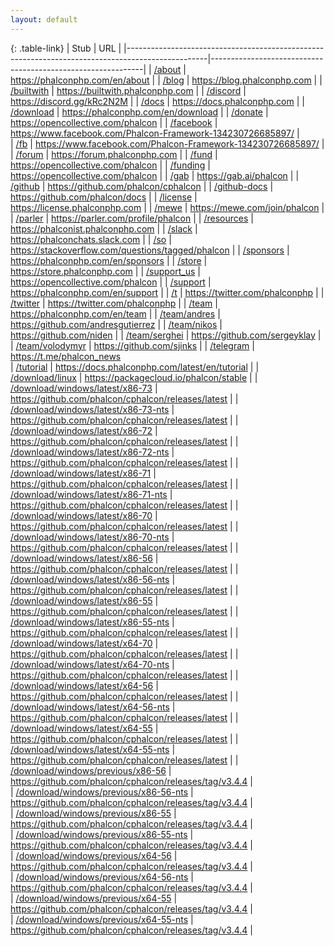 ```yaml
---
layout: default
---
```

{: .table-link}
| Stub                                                                                             | URL                                                         |
|--------------------------------------------------------------------------------------------------|-------------------------------------------------------------|
| [/about](https://phalconphp.com/en/about)                                                        | https://phalconphp.com/en/about                             |
| [/blog](https://blog.phalconphp.com)                                                             | https://blog.phalconphp.com                                 |
| [/builtwith](https://builtwith.phalconphp.com)                                                   | https://builtwith.phalconphp.com                            |
| [/discord](https://discord.gg/kRc2N2M)                                                           | https://discord.gg/kRc2N2M                                  |
| [/docs](https://docs.phalconphp.com)                                                             | https://docs.phalconphp.com                                 |
| [/download](https://phalconphp.com/en/download)                                                  | https://phalconphp.com/en/download                          |
| [/donate](https://opencollective.com/phalcon)                                                    | https://opencollective.com/phalcon                          |
| [/facebook](https://www.facebook.com/Phalcon-Framework-134230726685897/)                         | https://www.facebook.com/Phalcon-Framework-134230726685897/ |   
| [/fb](https://www.facebook.com/Phalcon-Framework-134230726685897/)                               | https://www.facebook.com/Phalcon-Framework-134230726685897/ |   
| [/forum](https://forum.phalconphp.com)                                                           | https://forum.phalconphp.com                                |
| [/fund](https://opencollective.com/phalcon)                                                      | https://opencollective.com/phalcon                          |
| [/funding](https://opencollective.com/phalcon)                                                   | https://opencollective.com/phalcon                          |
| [/gab](https://gab.ai/phalcon)                                                                   | https://gab.ai/phalcon                                      |
| [/github](https://github.com/phalcon/cphalcon)                                                   | https://github.com/phalcon/cphalcon                         |
| [/github-docs](https://github.com/phalcon/docs)                                                  | https://github.com/phalcon/docs                             |
| [/license](https://license.phalconphp.com)                                                       | https://license.phalconphp.com                              |
| [/mewe](https://mewe.com/join/phalcon)                                                           | https://mewe.com/join/phalcon                               |
| [/parler](https://parler.com/profile/phalcon)                                                    | https://parler.com/profile/phalcon                          |
| [/resources](https://phalconist.phalconphp.com)                                                  | https://phalconist.phalconphp.com                           |
| [/slack](https://phalconchats.slack.com)                                                         | https://phalconchats.slack.com                              |
| [/so](https://stackoverflow.com/questions/tagged/phalcon)                                        | https://stackoverflow.com/questions/tagged/phalcon          |
| [/sponsors](https://phalconphp.com/en/sponsors)                                                  | https://phalconphp.com/en/sponsors                          |
| [/store](https://store.phalconphp.com)                                                           | https://store.phalconphp.com                                |
| [/support_us](https://opencollective.com/phalcon)                                                | https://opencollective.com/phalcon                          |
| [/support](https://phalconphp.com/en/support)                                                    | https://phalconphp.com/en/support                           |
| [/t](https://twitter.com/phalconphp)                                                             | https://twitter.com/phalconphp                              |
| [/twitter](https://twitter.com/phalconphp)                                                       | https://twitter.com/phalconphp                              |
| [/team](https://phalconphp.com/en/team)                                                          | https://phalconphp.com/en/team                              |
| [/team/andres](https://github.com/andresgutierrez)                                               | https://github.com/andresgutierrez                          |
| [/team/nikos](https://github.com/niden)                                                          | https://github.com/niden                                    |
| [/team/serghei](https://github.com/sergeyklay)                                                   | https://github.com/sergeyklay                               |
| [/team/volodymyr](https://github.com/sjinks)                                                     | https://github.com/sjinks                                   |
| [/telegram](https://t.me/phalcon_news)                                                           | https://t.me/phalcon_news   
| [/tutorial](https://docs.phalconphp.com/latest/en/tutorial)                                      | https://docs.phalconphp.com/latest/en/tutorial              |
| [/download/linux](https://packagecloud.io/phalcon/stable)                                        | https://packagecloud.io/phalcon/stable                      |
| [/download/windows/latest/x86-73](https://github.com/phalcon/cphalcon/releases/latest)           | https://github.com/phalcon/cphalcon/releases/latest         |
| [/download/windows/latest/x86-73-nts](https://github.com/phalcon/cphalcon/releases/latest)       | https://github.com/phalcon/cphalcon/releases/latest         |
| [/download/windows/latest/x86-72](https://github.com/phalcon/cphalcon/releases/latest)           | https://github.com/phalcon/cphalcon/releases/latest         |
| [/download/windows/latest/x86-72-nts](https://github.com/phalcon/cphalcon/releases/latest)       | https://github.com/phalcon/cphalcon/releases/latest         |
| [/download/windows/latest/x86-71](https://github.com/phalcon/cphalcon/releases/latest)           | https://github.com/phalcon/cphalcon/releases/latest         |
| [/download/windows/latest/x86-71-nts](https://github.com/phalcon/cphalcon/releases/latest)       | https://github.com/phalcon/cphalcon/releases/latest         |
| [/download/windows/latest/x86-70](https://github.com/phalcon/cphalcon/releases/latest)           | https://github.com/phalcon/cphalcon/releases/latest         |
| [/download/windows/latest/x86-70-nts](https://github.com/phalcon/cphalcon/releases/latest)       | https://github.com/phalcon/cphalcon/releases/latest         |
| [/download/windows/latest/x86-56](https://github.com/phalcon/cphalcon/releases/latest)           | https://github.com/phalcon/cphalcon/releases/latest         |
| [/download/windows/latest/x86-56-nts](https://github.com/phalcon/cphalcon/releases/latest)       | https://github.com/phalcon/cphalcon/releases/latest         |
| [/download/windows/latest/x86-55](https://github.com/phalcon/cphalcon/releases/latest)           | https://github.com/phalcon/cphalcon/releases/latest         |
| [/download/windows/latest/x86-55-nts](https://github.com/phalcon/cphalcon/releases/latest)       | https://github.com/phalcon/cphalcon/releases/latest         |
| [/download/windows/latest/x64-70](https://github.com/phalcon/cphalcon/releases/latest)           | https://github.com/phalcon/cphalcon/releases/latest         |
| [/download/windows/latest/x64-70-nts](https://github.com/phalcon/cphalcon/releases/latest)       | https://github.com/phalcon/cphalcon/releases/latest         |
| [/download/windows/latest/x64-56](https://github.com/phalcon/cphalcon/releases/latest)           | https://github.com/phalcon/cphalcon/releases/latest         |
| [/download/windows/latest/x64-56-nts](https://github.com/phalcon/cphalcon/releases/latest)       | https://github.com/phalcon/cphalcon/releases/latest         |
| [/download/windows/latest/x64-55](https://github.com/phalcon/cphalcon/releases/latest)           | https://github.com/phalcon/cphalcon/releases/latest         |
| [/download/windows/latest/x64-55-nts](https://github.com/phalcon/cphalcon/releases/latest)       | https://github.com/phalcon/cphalcon/releases/latest         |
| [/download/windows/previous/x86-56](https://github.com/phalcon/cphalcon/releases/tag/v3.4.4)     | https://github.com/phalcon/cphalcon/releases/tag/v3.4.4     |   
| [/download/windows/previous/x86-56-nts](https://github.com/phalcon/cphalcon/releases/tag/v3.4.4) | https://github.com/phalcon/cphalcon/releases/tag/v3.4.4     |   
| [/download/windows/previous/x86-55](https://github.com/phalcon/cphalcon/releases/tag/v3.4.4)     | https://github.com/phalcon/cphalcon/releases/tag/v3.4.4     |   
| [/download/windows/previous/x86-55-nts](https://github.com/phalcon/cphalcon/releases/tag/v3.4.4) | https://github.com/phalcon/cphalcon/releases/tag/v3.4.4     |   
| [/download/windows/previous/x64-56](https://github.com/phalcon/cphalcon/releases/tag/v3.4.4)     | https://github.com/phalcon/cphalcon/releases/tag/v3.4.4     |   
| [/download/windows/previous/x64-56-nts](https://github.com/phalcon/cphalcon/releases/tag/v3.4.4) | https://github.com/phalcon/cphalcon/releases/tag/v3.4.4     |   
| [/download/windows/previous/x64-55](https://github.com/phalcon/cphalcon/releases/tag/v3.4.4)     | https://github.com/phalcon/cphalcon/releases/tag/v3.4.4     |   
| [/download/windows/previous/x64-55-nts](https://github.com/phalcon/cphalcon/releases/tag/v3.4.4) | https://github.com/phalcon/cphalcon/releases/tag/v3.4.4     |   
